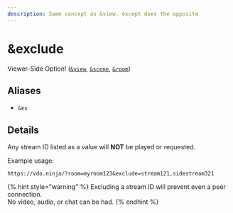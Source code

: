 ```yaml
---
description: Same concept as &view, except does the opposite
---
```


# \&exclude

Viewer-Side Option! ([`&view`](view.md), [`&scene`](scene.md), [`&room`](../../general-settings/room.md))

## Aliases

* `&ex`

## Details

Any stream ID listed as a value will **NOT** be played or requested.

Example usage:

`https://vdo.ninja/?room=myroom123&exclude=stream121,sidestream321`

{% hint style="warning" %}
Excluding a stream ID will prevent even a peer connection.\
No video, audio, or chat can be had.
{% endhint %}
